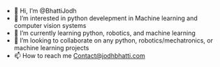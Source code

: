 - 👋 Hi, I’m @BhattiJodh
- 👀 I’m interested in python develepment in Machine learning and computer vision systems
- 🌱 I’m currently learning python, robotics, and machine learning
- 💞️ I’m looking to collaborate on any python, robotics/mechatronics, or machine learning projects
- 📫 How to reach me Contact@jodhbhatti.com

<!---
BhattiJodh/BhattiJodh is a ✨ special ✨ repository because its `README.md` (this file) appears on your GitHub profile.
You can click the Preview link to take a look at your changes.
--->
